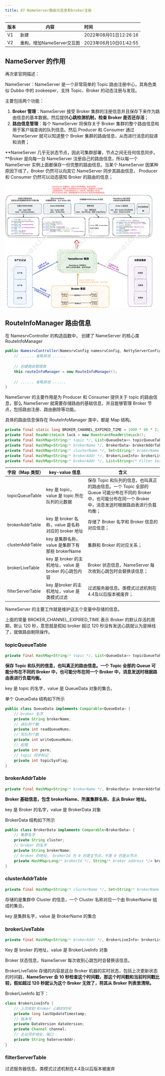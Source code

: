 ```yaml
---
title: 07-NameServer路由元信息和broker注册
---
```




| 版本 | 内容                       | 时间                   |
| ---- | -------------------------- | :--------------------- |
| V1   | 新建                       | 2022年08月01日12:26:16 |
| V2   | 重构，增加NameServer交互图 | 2023年06月10日01:42:55 |

## NameServer 的作用

再次拿官网描述：

NameServer：NameServer 是一个非常简单的 Topic 路由注册中心，其角色类似 Dubbo 中的 zookeeper，支持 Topic、Broker 的动态注册与发现。

主要包括两个功能：

1. **Broker 管理**：NameServer 接受 Broker 集群的注册信息并且保存下来作为路由信息的基本数据。然后提供**心跳检测机制，检查 Broker 是否还存活**；
2. **路由信息管理**：每个 NameServer 将保存关于 Broker 集群的整个路由信息和用于客户端查询的队列信息。然后 Producer 和 Consumer 通过 NameServer 就可以知道整个 Broker 集群的路由信息，从而进行消息的投递和消费；

**NameServer 几乎无状态节点，因此可集群部署，节点之间无任何信息同步。**Broker 是向每一台 NameServer 注册自己的路由信息，所以每一个 NameServer 实例上面都保存一份完整的路由信息。当某个 NameServer 因某种原因下线了，Broker 仍然可以向其它 NameServer 同步其路由信息， Producer 和 Consumer 仍然可以动态感知 Broker 的路由的信息；

![NameServer的架构和其他角色交互](./07-NameServer作用和路由元信息/NameServer的架构和其他角色交互.png)

## RouteInfoManager 路由信息

在 NamesrvController 的构造函数中， 创建了 NameServer 的核心类 RouteInfoManager

```java
public NamesrvController(NamesrvConfig namesrvConfig, NettyServerConfig nettyServerConfig) {
   	// ...... 省略其他 ......
    
    // 创建路由管理类
    this.routeInfoManager = new RouteInfoManager();
    
    // ...... 省略其他 ......
}
```

NameServer 的主要作用是为 Producer 和 Consumer 提供关于 topic 的路由信息，那么 NameServer 就需要存储路由的基础信息，并且能够管理 Broker 节点，包括路由注册、路由删除等功能。

具体的路由信息保存在 RouteInfoManager 类中，都是 Map 结构。

```java
private final static long BROKER_CHANNEL_EXPIRED_TIME = 1000 * 60 * 2;
private final ReadWriteLock lock = new ReentrantReadWriteLock();
private final HashMap<String/* topic */, List<QueueData>> topicQueueTable;
private final HashMap<String/* brokerName */, BrokerData> brokerAddrTable;
private final HashMap<String/* clusterName */, Set<String/* brokerName */>> clusterAddrTable;
private final HashMap<String/* brokerAddr */, BrokerLiveInfo> brokerLiveTable;
private final HashMap<String/* brokerAddr */, List<String>/* Filter Server */> filterServerTable;
```

| 字段（Map 类型）  | key-value 信息                                         | 含义                                                         |
| ----------------- | ------------------------------------------------------ | ------------------------------------------------------------ |
| topicQueueTable   | key 是 topic，value 是 topic 所在队列的元数据          | 保存 Topic 和队列的信息，也叫真正的路由信息。一个 Topic 全部的 Queue 可能分布在不同的 Broker 中，也可能分布在同一个 Broker 中，消息发送时根据路由表进行负载均衡； |
| brokerAddrTable   | key 是 broker 名称，value 是名称对应的 broker 地址     | 存储了 Broker 名字和 Broker 信息的对应信息；                 |
| clusterAddrTable  | key 是集群名称，value 是集群下有那些 brokerName        | 集群和 Broker 的对应关系；                                   |
| brokerLiveTable   | key 是 broker 的主机地址，value 是 broker 的心跳包内容 | Broker 状态信息，NameServer 每次收到心跳包时会替换该信息；   |
| filterServerTable | key 是broker 的主机地址，value 是类模式过滤            | 过滤服务器信息。类模式过滤机制在4.4及以后版本被废弃；        |

NameServer 的主要工作就是维护这五个变量中存储的信息。

上面的常量 BROKER_CHANNEL_EXPIRED_TIME 表示 Broker 的默认存活的周期，默认 120 秒，意思就是假如 broker 超过 120 秒没有发送心跳就认为是掉线了，就做路由剔除操作。

### topicQueueTable

```java
private final HashMap<String/* topic */, List<QueueData>> topicQueueTable;
```

**保存 Topic 和队列的信息，也叫真正的路由信息。一个 Topic 全部的 Queue 可能分布在不同的 Broker 中，也可能分布在同一个 Broker 中，消息发送时根据路由表进行负载均衡。**

key 是 topic 的名字，value 是 QueueData 对象的集合。

单个 QueueData 结构如下所示

```java
public class QueueData implements Comparable<QueueData> {
    // broker 名字
    private String brokerName;
    // 读队列个数
    private int readQueueNums;
    // 写队列个数
    private int writeQueueNums;
    // 权限
    private int perm;
    // topic 同步标记
    private int topicSysFlag;
}
```

### brokerAddrTable

```java
private final HashMap<String/* brokerName */, BrokerData> brokerAddrTable;
```

**Broker 基础信息，包含 brokerName、所属集群名称、主从 Broker 地址。**

key 是 Broker 的名字，value 是 BrokerData 对象

BrokerData 结构如下所示

```java
public class BrokerData implements Comparable<BrokerData> {
    // 集群名字
    private String cluster;
    // broker 的名字
    private String brokerName;
    // broker 的地址， brokerId 为 0 的是主节点，不是 0 的是从节点
    private HashMap<Long/* brokerId */, String/* broker address */> brokerAddrs;
}
```

### clusterAddrTable

```java
private final HashMap<String/* clusterName */, Set<String/* brokerName */>> clusterAddrTable;
```

存储的是集群中 Cluster 的信息，一个 Cluster 名称对应一个由 BrokerName 组成的集合。

key 是集群名字，value 是 BrokerName 的集合

### brokerLiveTable

```java
private final HashMap<String/* brokerAddr */, BrokerLiveInfo> brokerLiveTable;
```

Key 是 broker 的地址，value 是 BrokerLiveInfo 对象

Broker 状态信息，NameServer 每次收到心跳包时会替换该信息。

BrokerLiveTable 存储的内容是这台 Broker 机器的实时状态，包括上次更新状态的时间戳，**NameServer 会 10 秒检查这个时间戳，那这个时间戳和当前时间戳比较，假如超过 120 秒就认为这个 Broker 无效了，将其从 Broker 列表里清除。**

BrokerLiveInfo 如下：

```java
class BrokerLiveInfo {
    // 上次收到 Broker 心跳的时间
    private long lastUpdateTimestamp;
    // 版本号
    private DataVersion dataVersion;
    private Channel channel;
    // 主从同步地址，端口
    private String haServerAddr;
}
```

### filterServerTable

过滤服务器信息。类模式过滤机制在4.4及以后版本被废弃

